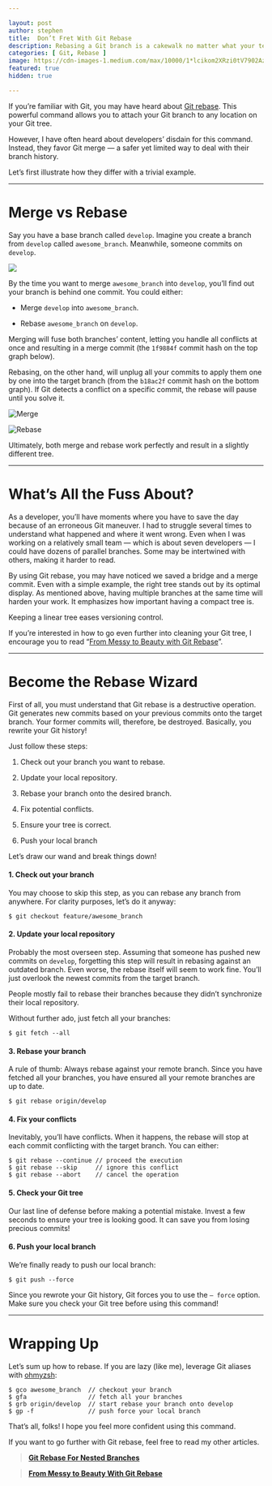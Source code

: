```yaml
---

layout: post
author: stephen
title:  Don’t Fret With Git Rebase
description: Rebasing a Git branch is a cakewalk no matter what your teammates may tell you
categories: [ Git, Rebase ]
image: https://cdn-images-1.medium.com/max/10000/1*lcikom2XRzi0tV7902AzCg.jpeg
featured: true
hidden: true

---
```


If you’re familiar with Git, you may have heard about [Git rebase](https://git-scm.com/docs/git-rebase). This powerful command allows you to attach your Git branch to any location on your Git tree.

However, I have often heard about developers’ disdain for this command. Instead, they favor Git merge — a safer yet limited way to deal with their branch history.

Let’s first illustrate how they differ with a trivial example.

---

# Merge vs Rebase

Say you have a base branch called `develop`. Imagine you create a branch from `develop` called `awesome_branch`. Meanwhile, someone commits on `develop`.

![](https://cdn-images-1.medium.com/max/1496/1*dry4h36efp-gxBA_84Romw.png)

By the time you want to merge `awesome_branch` into `develop`, you’ll find out your branch is behind one commit. You could either:

- Merge `develop` into `awesome_branch`.

- Rebase `awesome_branch` on `develop`.

Merging will fuse both branches’ content, letting you handle all conflicts at once and resulting in a merge commit (the `1f9884f` commit hash on the top graph below).

Rebasing, on the other hand, will unplug all your commits to apply them one by one into the target branch (from the `b18ac2f` commit hash on the bottom graph). If Git detects a conflict on a specific commit, the rebase will pause until you solve it.

![Merge](https://cdn-images-1.medium.com/max/1624/1*f7ckeEAzbAyR171XOO8Q7w.png)

![Rebase](https://cdn-images-1.medium.com/max/1596/1*kYFfdAq1X--w2PKY8BTbqg.png)

Ultimately, both merge and rebase work perfectly and result in a slightly different tree.

---

# What’s All the Fuss About?

As a developer, you’ll have moments where you have to save the day because of an erroneous Git maneuver. I had to struggle several times to understand what happened and where it went wrong. Even when I was working on a relatively small team — which is about seven developers — I could have dozens of parallel branches. Some may be intertwined with others, making it harder to read.

By using Git rebase, you may have noticed we saved a bridge and a merge commit. Even with a simple example, the right tree stands out by its optimal display. As mentioned above, having multiple branches at the same time will harden your work. It emphasizes how important having a compact tree is.

Keeping a linear tree eases versioning control.

If you’re interested in how to go even further into cleaning your Git tree, I encourage you to read “[From Messy to Beauty with Git Rebase](https://medium.com/better-programming/from-messy-to-beauty-with-git-rebase-2d2e9ec6070f)”.

---

# Become the Rebase Wizard

First of all, you must understand that Git rebase is a destructive operation. Git generates new commits based on your previous commits onto the target branch. Your former commits will, therefore, be destroyed. Basically, you rewrite your Git history!

Just follow these steps:

1. Check out your branch you want to rebase.

2. Update your local repository.

3. Rebase your branch onto the desired branch.

4. Fix potential conflicts.

5. Ensure your tree is correct.

6. Push your local branch

Let’s draw our wand and break things down!

#### 1. Check out your branch

You may choose to skip this step, as you can rebase any branch from anywhere. For clarity purposes, let’s do it anyway:

```
$ git checkout feature/awesome_branch
```

#### 2. Update your local repository

Probably the most overseen step. Assuming that someone has pushed new commits on `develop`, forgetting this step will result in rebasing against an outdated branch. Even worse, the rebase itself will seem to work fine. You’ll just overlook the newest commits from the target branch.

People mostly fail to rebase their branches because they didn’t synchronize their local repository.

Without further ado, just fetch all your branches:

```
$ git fetch --all
```

#### 3. Rebase your branch

A rule of thumb: Always rebase against your remote branch. Since you have fetched all your branches, you have ensured all your remote branches are up to date.

```
$ git rebase origin/develop
```

#### 4. Fix your conflicts

Inevitably, you’ll have conflicts. When it happens, the rebase will stop at each commit conflicting with the target branch. You can either:

```
$ git rebase --continue // proceed the execution
$ git rebase --skip     // ignore this conflict
$ git rebase --abort    // cancel the operation
```

#### 5. Check your Git tree

Our last line of defense before making a potential mistake. Invest a few seconds to ensure your tree is looking good. It can save you from losing precious commits!

#### 6. Push your local branch

We’re finally ready to push our local branch:

```
$ git push --force
```

Since you rewrote your Git history, Git forces you to use the `— force` option. Make sure you check your Git tree before using this command!

---

# Wrapping Up

Let’s sum up how to rebase. If you are lazy (like me), leverage Git aliases with [ohmyzsh](https://github.com/ohmyzsh/ohmyzsh/wiki/Cheatsheet):

```
$ gco awesome_branch  // checkout your branch
$ gfa                 // fetch all your branches
$ grb origin/develop  // start rebase your branch onto develop
$ gp -f               // push force your local branch
```

That’s all, folks! I hope you feel more confident using this command.

If you want to go further with Git rebase, feel free to read my other articles.

> [**Git Rebase For Nested Branches**](https://medium.com/better-programming/git-rebase-for-nested-branches-7a6bbb4a6688)
>
> <small></small>

> [**From Messy to Beauty With Git Rebase**](https://medium.com/better-programming/from-messy-to-beauty-with-git-rebase-2d2e9ec6070f)
>
> <small></small>
